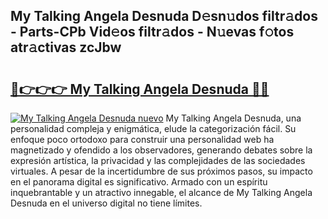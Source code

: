 ## My Talking Angela Desnuda D𝚎sn𝚞dos filtr𝚊dos - Parts-CPb Vid𝚎os filtr𝚊dos - N𝚞evas f𝚘tos atr𝚊ctivas zcJbw

# <h2><a href="http://mb43tc.tromn.icu/?c=My+Talking+Angela+Desnuda">🔗👉👉👉 My Talking Angela Desnuda 🔗🔗</a></h2>

[![My Talking Angela Desnuda nuevo](https://i.imgur.com/pEAQMta.gif)](http://mb43tc.tromn.icu/?c=My+Talking+Angela+Desnuda)
My Talking Angela Desnuda, una personalidad compleja y enigmática, elude la categorización fácil. Su enfoque poco ortodoxo para construir una personalidad web ha magnetizado y ofendido a los observadores, generando debates sobre la expresión artística, la privacidad y las complejidades de las sociedades virtuales. A pesar de la incertidumbre de sus próximos pasos, su impacto en el panorama digital es significativo. Armado con un espíritu inquebrantable y un atractivo innegable, el alcance de My Talking Angela Desnuda en el universo digital no tiene límites.
